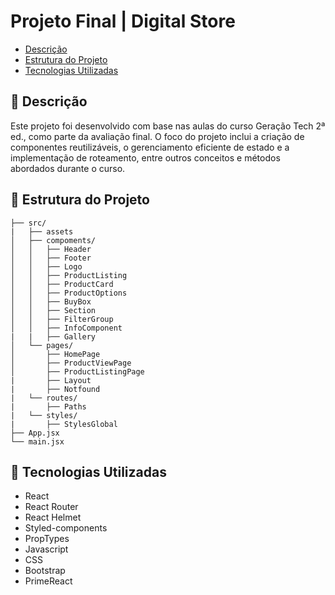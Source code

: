 <h1>Projeto Final | Digital Store</h1>

- [Descrição](#-descrição)
- [Estrutura do Projeto](#-estrutura-do-projeto)
- [Tecnologias Utilizadas](#-tecnologias-utilizadas)

## 📝 Descrição
Este projeto foi desenvolvido com base nas aulas do curso Geração Tech 2ª ed., como parte da avaliação final. O foco do projeto inclui a criação de componentes reutilizáveis, o gerenciamento eficiente de estado e a implementação de roteamento, entre outros conceitos e métodos abordados durante o curso.


## 📁 Estrutura do Projeto

```
├── src/
|   ├── assets
│   ├── compoments/
│   │   ├── Header
│   │   ├── Footer
│   │   ├── Logo
│   │   ├── ProductListing
│   │   ├── ProductCard
│   │   ├── ProductOptions
│   │   ├── BuyBox
│   │   ├── Section
│   │   ├── FilterGroup
│   │   ├── InfoComponent
|   |   ├── Gallery
│   └── pages/
│       ├── HomePage
│       ├── ProductViewPage
│       ├── ProductListingPage
|       ├── Layout
|       ├── Notfound
|   └── routes/
|       ├── Paths
|   └── styles/
|       ├── StylesGlobal
├── App.jsx
└── main.jsx

```

## 🚀 Tecnologias Utilizadas
- React
- React Router
- React Helmet
- Styled-components
- PropTypes
- Javascript
- CSS
- Bootstrap
- PrimeReact

